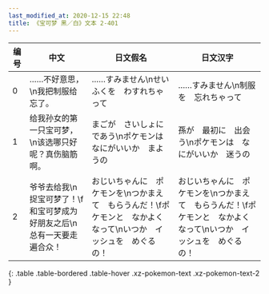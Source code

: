 ```yaml
---
last_modified_at: 2020-12-15 22:48
title: 《宝可梦 黑／白》文本 2-401
---
```

| 编号 | 中文 | 日文假名 | 日文汉字 |
| ---- | ---- | ---- | --- |
| 0 | ……不好意思，\n我把制服给忘了。 | ……すみません\nせいふくを　わすれちゃって | ……すみません\n制服を　忘れちゃって |
| 1 | 给我孙女的第一只宝可梦，\n该选哪只好呢？真伤脑筋啊。 | まごが　さいしょに　であう\nポケモンは　なにがいいか　まようの | 孫が　最初に　出会う\nポケモンは　なにがいいか　迷うの |
| 2 | 爷爷去给我\n捉宝可梦了！\f和宝可梦成为好朋友之后\n总有一天要走遍合众！ | おじいちゃんに　ポケモンを\nつかまえて　もらうんだ！\fポケモンと　なかよくなって\nいつか　イッシュを　めぐるの！ | おじいちゃんに　ポケモンを\nつかまえて　もらうんだ！\fポケモンと　なかよくなって\nいつか　イッシュを　めぐるの！ |
{: .table .table-bordered .table-hover .xz-pokemon-text .xz-pokemon-text-2 }